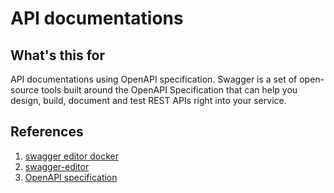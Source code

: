 # API documentations

## What's this for

API documentations using OpenAPI specification. Swagger is a set of open-source tools built around the OpenAPI Specification that can help you design, build, document and test REST APIs right into your service.

## References

1. [swagger editor docker](https://hub.docker.com/r/swaggerapi/swagger-editor/)
2. [swagger-editor](https://editor.swagger.io/)
3. [OpenAPI specification](https://swagger.io/resources/open-api/)